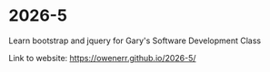 # 2026-5
Learn bootstrap and jquery for Gary's Software Development Class

Link to website: https://owenerr.github.io/2026-5/
